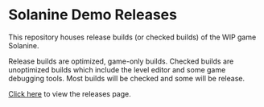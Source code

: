 # Solanine Demo Releases

This repository houses release builds (or checked builds) of the WIP game Solanine.

Release builds are optimized, game-only builds. Checked builds are unoptimized builds which include the level editor and some game debugging tools. Most builds will be checked and some will be release.

[Click here](https://github.com/TimoGuy/solanine_demo_releases/releases) to view the releases page.
